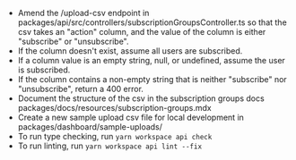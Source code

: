 - Amend the /upload-csv endpoint in packages/api/src/controllers/subscriptionGroupsController.ts so that the csv takes an "action" column, and the value of the column is either "subscribe" or "unsubscribe".
- If the column doesn't exist, assume all users are subscribed.
- If a column value is an empty string, null, or undefined, assume the user is subscribed.
- If the column contains a non-empty string that is neither "subscribe" nor "unsubscribe", return a 400 error.
- Document the structure of the csv in the subscription groups docs packages/docs/resources/subscription-groups.mdx
- Create a new sample upload csv file for local development in packages/dashboard/sample-uploads/
- To run type checking, run `yarn workspace api check`
- To run linting, run `yarn workspace api lint --fix`
